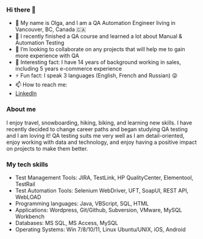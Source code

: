 ### Hi there 👋
- 🔭 My name is Olga, and I am a QA Automation Engineer living in Vancouver, BC, Canada 🇨🇦
- 🌱 I recently finished a QA course and learned a lot about Manual & Automation Testing 
- 👯 I’m looking to collaborate on any projects that will help me to gain more experience with QA
- 👀 Interesting fact: I have 14 years of background working in sales, including 5 years e-commerce experience
- ⚡ Fun fact: I speak 3 languages (English, French and Russian) 😜
- 📫 How to reach me: 
- [LinkedIn](https://www.linkedin.com/in/olga-gogoleva-can/?locale=en_US)

### About me
I enjoy travel, snowboarding, hiking, biking, and learning new skills. I have recently decided to change career paths and began studying QA testing and I am loving it! QA testing suits me very well as I am detail-oriented, enjoy working with data and technology, and enjoy having a positive impact on projects to make them better.

### My tech skills
- Test Management Tools: 	JIRA, TestLink, HP QualityCenter, Elementool, TestRail
- Test Automation Tools: 	Selenium WebDriver, UFT, SoapUI, REST API, WebLOAD
- Programming languages: 	Java, VBScript, SQL, HTML
- Applications:           Wordpress, Git/Github, Subversion, VMware, MySQL Workbench
- Databases:              MS SQL, MS Access, MySQL 
- Operating Systems: 		  Win 7/8/10/11, Linux Ubuntu/UNIX, iOS, Android 
